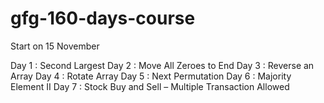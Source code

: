 # gfg-160-days-course

Start on 15 November


Day 1 : Second Largest
Day 2 : Move All Zeroes to End
Day 3 : Reverse an Array
Day 4 : Rotate Array
Day 5 : Next Permutation
Day 6 : Majority Element II
Day 7 : Stock Buy and Sell – Multiple Transaction Allowed